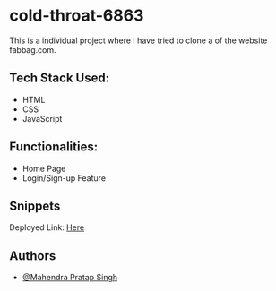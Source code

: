 # cold-throat-6863

This is a individual project where I have tried to clone a  of the website fabbag.com.
<h2>Tech Stack Used: </h2>
<ul>
  <li> HTML</li>
  <li> CSS</li>
  <li> JavaScript</li>
</ul>

<h2> Functionalities: </h2>
<ul>
  <li> Home Page</li>
  <li> Login/Sign-up Feature</li>
</ul>

<h2> Snippets</h2> 
<p> Deployed Link: <a href="https://jade-gingersnap-56edcc.netlify.app/">Here </a> </p>

<h2>Authors </h2>
<ul>
  <li><a href="https://github.com/Mhendrapratap">@Mahendra Pratap Singh </a></li>
</ul>

